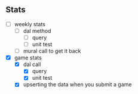 ## Stats

- [ ] weekly stats
  - [ ] dal method
    - [ ] query
    - [ ] unit test
  - [ ] mural call to get it back
- [x] game stats
  - [x] dal call
    - [x] query
    - [x] unit test
  - [x] upserting the data when you submit a game

